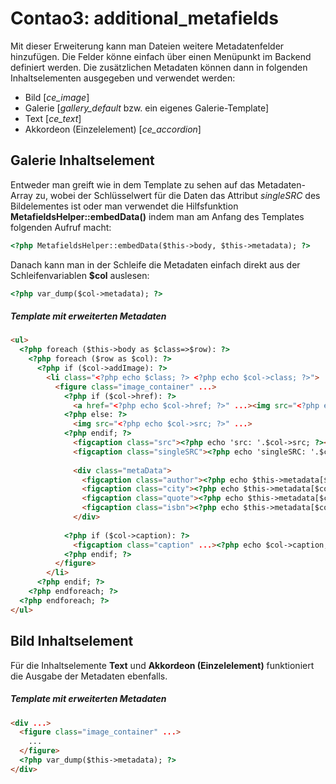 Contao3: additional_metafields
====================================

Mit dieser Erweiterung kann man Dateien weitere Metadatenfelder hinzufügen. Die Felder könne einfach über einen Menüpunkt im Backend definiert werden. Die zusätzlichen Metadaten können dann in folgenden Inhaltselementen ausgegeben und verwendet werden:

* Bild [*ce_image*]
* Galerie [*gallery_default* bzw. ein eigenes Galerie-Template]
* Text [*ce_text*]
* Akkordeon (Einzelelement) [*ce_accordion*]

## Galerie Inhaltselement 

Entweder man greift wie in dem Template zu sehen auf das Metadaten-Array zu, wobei der Schlüsselwert für die Daten das Attribut *singleSRC* des Bildelementes ist oder man verwendet die Hilfsfunktion **MetafieldsHelper::embedData()** indem man am Anfang des Templates folgenden Aufruf macht:

```html
<?php MetafieldsHelper::embedData($this->body, $this->metadata); ?>
```
Danach kann man in der Schleife die Metadaten einfach direkt aus der Schleifenvariablen **$col** auslesen:
```html
<?php var_dump($col->metadata); ?>
```

##### Template mit erweiterten Metadaten
```html
<ul>
  <?php foreach ($this->body as $class=>$row): ?>
    <?php foreach ($row as $col): ?>
      <?php if ($col->addImage): ?>
        <li class="<?php echo $class; ?> <?php echo $col->class; ?>">
          <figure class="image_container" ...>
            <?php if ($col->href): ?>
              <a href="<?php echo $col->href; ?>" ...><img src="<?php echo $col->src; ?>" ...></a>
            <?php else: ?>
              <img src="<?php echo $col->src; ?>" ...>
            <?php endif; ?>
              <figcaption class="src"><?php echo 'src: '.$col->src; ?></figcaption>
              <figcaption class="singleSRC"><?php echo 'singleSRC: '.$col->singleSRC; ?></figcaption>
              
              <div class="metaData">
                <figcaption class="author"><?php echo $this->metadata[$col->singleSRC][author]; ?></figcaption>
                <figcaption class="city"><?php echo $this->metadata[$col->singleSRC][city]; ?></figcaption>
                <figcaption class="quote"><?php echo $this->metadata[$col->singleSRC][quote]; ?></figcaption>
                <figcaption class="isbn"><?php echo $this->metadata[$col->singleSRC]['isbn']; ?></figcaption>
              </div>
	      
            <?php if ($col->caption): ?>
              <figcaption class="caption" ...><?php echo $col->caption; ?></figcaption>
            <?php endif; ?>
          </figure>
        </li>
      <?php endif; ?>
    <?php endforeach; ?>
  <?php endforeach; ?>
</ul>
```

## Bild Inhaltselement

Für die Inhaltselemente **Text** und **Akkordeon (Einzelelement)** funktioniert die Ausgabe der Metadaten ebenfalls.

##### Template mit erweiterten Metadaten
```html
<div ...>
  <figure class="image_container" ...>
    ...
  </figure>
  <?php var_dump($this->metadata); ?>
</div>
```



